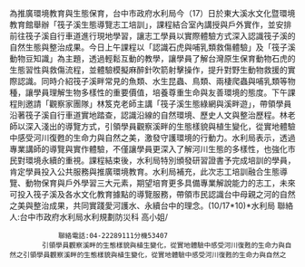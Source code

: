 為推廣環境教育與生態保育，台中市政府水利局今（17）日於東大溪水文化暨環境教育館舉辦「筏子溪生態導覽志工培訓」，課程結合室內講授與戶外實作，並安排前往筏子溪自行車道進行現地學習，讓志工學員以實際體驗方式深入認識筏子溪的自然生態與整治成果。今日上午課程以「認識石虎與哺乳類救傷體驗」及「筏子溪動物豆知識」為主題，透過輕鬆互動的教學，讓學員了解台灣原生保育動物石虎的生態習性與救傷流程，並體驗模擬麻醉針吹箭射擊操作，提升對野生動物救援的實際認識。同時介紹筏子溪畔常見的魚類、水生昆蟲、鳥類、兩棲爬蟲與哺乳類等物種，讓學員理解生物多樣性的重要價值，培養尊重生命與友善環境的態度。下午課程則邀請「觀察家團隊」林笈克老師主講「筏子溪生態綠網與溪畔遊」，帶領學員沿著筏子溪自行車道實地踏查，認識沿線的自然環境、歷史人文與整治歷程。林老師以深入淺出的導覽方式，引領學員觀察溪畔的生態樣貌與植生變化，從實地體驗中感受河川復甦的生命力與自然之美，激發守護環境的行動力。水利局表示，透過專業講師的導覽與實作體驗，不僅讓學員更深入了解河川生態的多樣性，也強化市民對環境永續的重視。課程結束後，水利局特別頒發研習證書予完成培訓的學員，肯定學員投入公共服務與推廣環境教育。水利局補充，此次志工培訓融合生態導覽、動物保育與戶外學習三大元素，期望培育更多具備專業解說能力的志工，未來可投入筏子溪及各水文化教育據點的導覽服務，帶領市民認識台中母親之河的自然之美與整治成果，共同實踐愛河護水、永續台中的理念。(10/17*10)*水利局
                聯絡人:台中市政府水利局水利規劃防災科 高小姐/
            
                聯絡電話:04-22289111分機53407
            引領學員觀察溪畔的生態樣貌與植生變化，從實地體驗中感受河川復甦的生命力與自然之引領學員觀察溪畔的生態樣貌與植生變化，從實地體驗中感受河川復甦的生命力與自然之